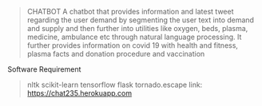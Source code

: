 
>CHATBOT
A chatbot that provides information and latest tweet regarding the user demand by segmenting the user text into demand and supply and then further into utilities like oxygen, beds, plasma, medicine, ambulance etc through natural language processing. It further provides information on covid 19 with health and fitness, plasma facts and donation procedure and vaccination

Software Requirement

>nltk
>scikit-learn
>tensorflow
>flask
>tornado.escape
>link: https://chat235.herokuapp.com
